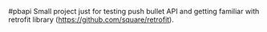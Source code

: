 #pbapi
Small project just for testing push bullet API and getting familiar with retrofit library (https://github.com/square/retrofit).